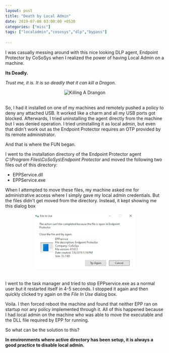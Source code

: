 ```yaml
---
layout: post
title: "Death by Local Admin"
date: 2019-07-08 03:00:00 +0530
categories: ["misc"]
tags: ["localadmin","cososys","dlp","bypass"]

---
```


I was casually messing around with this nice looking DLP agent, Endpoint Protector by CoSoSys when I realized the power of having Local Admin on a machine.


__Its Deadly.__

_Trust me, it is. It is so deadly that it can kill a Dragon._

<div><center><img src="https://media3.giphy.com/media/3owvKgBIZw89mfo8WA/giphy.gif" title="Killing A Drangon"></center></div>
<br>

So, I had it installed on one of my machines and remotely pushed a policy to deny any attached USB. It worked like a charm and all my USB ports got blocked. Afterwards, I tried uninstalling the agent directly from the machine but I was denied operation. I tried uninstalling it as local admin, but even that didn't work out as the Endpoint Protector requires an OTP provided by its remote administrator.

And that is where the FUN began.

I went to the installation directory of the Endpoint Protector agent _C:\Program Files\CoSoSys\Endpoint Protector_ and moved the following two files out of this directory:

- EPPService.dll
- EPPService.exe

When I attempted to move these files, my machine asked me for administrative access where I simply gave my local admin credentials. But the files didn't get moved from the directory. Instead, it kept showing me this dialog box

<div><center><img src="/assets/img/posts/2019-07-08-epp-bypass-prompt.png" title="EPP Bypass Prompt"></center></div>
<br>

I went to the task manager and tried to stop EPPservice.exe as a normal user but it restarted itself in 4-5 seconds. I stopped it again and then quickly clicked try again on the _File In Use_ dialog box.

Voila. I then forced reboot the machine and found that neither EPP ran on startup nor any policy implemented through it. All of this happened because I had local admin on the machine who was able to move the executable and the DLL file required by EPP for running.

So what can be the solution to this?

__In environments where active directory has been setup, it is always a good practice to disable local admin.__
